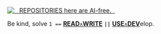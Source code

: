 [![&nbsp;&nbsp;&nbsp;REPOSITORIES here are AI-free.&nbsp;&nbsp;](https://github.com/Kyriosity/read-write/blob/main/README+/_rsc/_img/illus/AI-free_500px.jpg)](https://github.com/Kyriosity/read-write/blob/main/README+/pencraft/README+/essays/README+/AI-2020s.md) 

Be&nbsp;kind, solve `1 ==` [**READ**`∧`**WRITE**](https://github.com/Kyriosity/read-write/blob/main/README.md) <b>`||`</b> [**USE**`∧`**DEV**](https://github.com/Kyriosity/use-dev/blob/main/README.md)elop.
